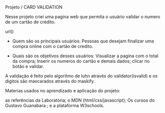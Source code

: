 Projeto / CARD VALIDATION

Nesse projeto criei uma pagina web que permita o usuário validar o numero de um cartão de crédito.

url()

* Quem são os principais usuários: 
Pessoas que desejam finalizar uma compra online com o cartão de credito.

* Quais são os objetivos desses usuários:
Visualizar a pagina com o total da compra;
Inserir os numeros do cartão e demais dados;
clicar no botão e validar.

A validação é feito pelo algoritmo de luhn através do validator(isvalid) e os digitos são mascarados através do maskify.
  
  
  Materias usados no aprendizado e aplicação do projeto: 
  
  as referências da Laboratória;
  o MDN (html/css/javascript);
  Os cursos do Gustavo Guanabara ;
  e a plataforma W3schools.

